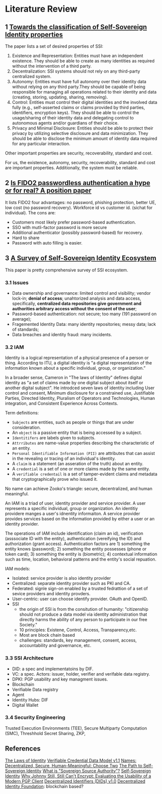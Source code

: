 # Literature Review

## 1 [Towards the classification of Self-Sovereign Identity properties](https://arxiv.org/abs/2112.04155)

The paper lists a set of desired properties of SSI:

1. Existence and Representation: Entities must have an independent existence. They should be able to create as many identities as required without the intervention of a third party.
2. Decentralization: SSI systems should not rely on any third-party centralized system.
3. Autonomy: Entities must have full autonomy over their identity data without relying on any third party.They should be capable of being responsible for managing all operations related to their identity and data (creating, storing, updating, sharing, removing).
4. Control: Entities must control their digital identities and the involved data fully (e.g., self-asserted claims or claims provided by third parties, identifiers, encryption keys). They should be able to control the usage/sharing of their identity data and delegating control to autonomous agents and/or guardians of their choice.
5. Privacy and Minimal Disclosure: Entities should be able to protect their privacy by utilizing selective disclosure and data minimization. They should be able to disclose the minimum amount of identity data required for any particular interaction.

Other important properties are security, recoverability, standard and cost.

For us, the existence, autonomy, security, recoverability, standard and cost are important properties. Additionally, the system must be reliable.

## 2 [Is FIDO2 passwordless authentication a hype or for real? A position paper](https://arxiv.org/abs/2211.07161)

It lists FIDO2 four advantages: no password, phishing protection, better UE, low cost (no password recovery).
Workforce id vs customer id. (sichat for individual). The cons are:

- Customers most likely prefer password-based authentication.
- SSO with mutli-factor password is more secure
- Additional authenticator (possibly password-based) for recovery.
- Hard to share
- Password with auto filling is easier.

## 3 [A Survey of Self-Sovereign Identity Ecosystem](https://arxiv.org/abs/2111.02003)

This paper is pretty comprehensive survey of SSI ecosystem.

### 3.1 Issues

- Data ownership and governance: limited control and visibility; vendor lock-in; **denial of access**; unahtorized analysis and data access, specifically, **centralized data repositories give government and authorities arbitrary access without the consent of the user**;
- Password-based authentication: not secure; too many (191 password on average);
- Fragemented Identity Data: many identity repositories; messy data; lack of standards;
- Data breaches and identity fraud: many incidents.

### 3.2 IAM

Identity is a logical representation of a physical presence of a person or thing. According to ITU, a digital identity is "a digital representation of the information known about a specific individual, group, or organization.”

In a broader sense, Cameron in "The laws of Identity" defines digital identity as "a set of claims made by one digital subject about itself or another digital subject". He introdced seven laws of identity including User control and consent, Minimum disclosure for a constrained use, Justifiable Parties, Directed Identity, Pluralism of Operators and Technologies, Human integration, and Consistent Experience Across Contexts.

Term definitions:

- `Subjects` are entities, such as people or things that are under consideration.
- An `object` is a passive entity that is being accessed by a subject.
- `Identitifers` are  labels given to subjects.
- `Attrributes` are name-value properties describing the characteristic of an entity.
- `Personal Identifiable Information (PII)` are attributes that can assist in the revealing or tracing of an individual's identity.
- A `claim` is a statement (an asseration of the truth) about an entity.
- A `credential` is a set of one or more claims made by the same entity.
- A `verifiable credentail` is a set of tamper-evident claims and metadata that cryptographically prove who issued it.

No name can achieve Zooko's triangle: secure, decentralized, and human meaningful.

An IAM is a triad of user, identity provider and service provider. A user represents a specific individual, group or organization. An identitiy providere manges a user's idnentity informaiton. A service provider provides services based on the information provided by either a user or an identity provider.

The operations of IAM include identification (claim an id), verification (asssociate ID with the entity), authentication (vereifying the ID) and authorization (grant access). Authentication factors are 1) something the entity knows (password); 2) something the entity possesses (phone or token card);  3) something the entity is (biometric); 4) contextual information such as time, location, behavioral patterns and the entity's social repuation.

IAM models:

- Isolated: service provider is also identity provider
- Centralized: separate identity provider such as PKI and CA.
- Federated: signle sign-on enabled by a trusted fedrattion of a set of sevice providers and identity provders.
- User-centric: user can choose identify provider. OAuth and OpenID.
- SSI
  - the origin of SSI is from the consitution of humanity: "citizenship should not produce a data model via identity administration that directly harms the ability of any person to participate in our free Society."
  - 10 principles: Existene, Control, Access, Transparency,etc.
  - Most are block chain based
  - challenges: standards, key management, consent, access, accountability and governance, etc.

### 3.3 SSI Architecture

- DID: a spec and implementatoins by DIF.
- VC: a spec. Actors: issuer, holder, verifier and verifable data registry.
- DPKI: PGP usability and key managment issues.
- Blockchain
- Verifiable Data registry
- Agent
- Identity Hubs: DIF
- Digital Wallet

### 3.4 Security Engineering

Trusted Execution Environments (TEE), Secure Multiparty Computation (SMC), Threshhold Secret Sharing, ZKP,  

## References

[The Laws of Identity](https://www.identityblog.com/stories/2005/05/13/TheLawsOfIdentity.pdf)
[Verifiable Credential Data Model v1.1](https://www.w3.org/TR/vc-data-model/)
[Names: Decentralized, Secure, Human-Meaningful: Choose Two](https://web.archive.org/web/20011020191610/http://zooko.com/distnames.html)
[The Path to Self-Sovereign Identity](http://www.lifewithalacrity.com/2016/04/the-path-to-self-soverereign-identity.html)
[What is "Sovereign Source Authority"?](https://www.moxytongue.com/2012/02/what-is-sovereign-source-authority.html)
[Self-Sovereign Identity](https://www.moxytongue.com/2016/02/self-sovereign-identity.html)
[Why Johnny Still, Still Can't Encrypt: Evaluating the Usability of a Modern PGP Client](https://arxiv.org/abs/1510.08555)
[Decentralized Identifiers (DIDs) v1.0](https://www.w3.org/TR/did-core/)
[Decentralized Identity Foundation](https://identity.foundation/): blockchain based?
